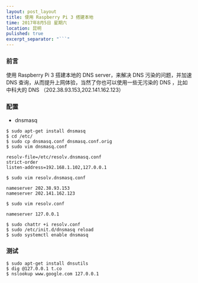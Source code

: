 ```yaml
---
layout: post_layout
title: 使用 Raspberry Pi 3 搭建本地 
time: 2017年8月5日 星期六
location: 昆明
pulished: true
excerpt_separator: "```"
---
```


### 前言

使用 Raspberry Pi 3 搭建本地的 DNS server，来解决 DNS 污染的问题，并加速 DNS 查询，从而提升上网体验，当然了你也可以使用一些无污染的 DNS ，比如中科大的 DNS （202.38.93.153,202.141.162.123）

### 配置

+ dnsmasq 

```shell
$ sudo apt-get install dnsmasq
$ cd /etc/
$ sudo cp dnsmasq.conf dnsmasq.conf.orig
$ sudo vim dnsmasq.conf

resolv-file=/etc/resolv.dnsmasq.conf
strict-order
listen-address=192.168.1.102,127.0.0.1

$ sudo vim resolv.dnsmasq.conf

nameserver 202.38.93.153 
nameserver 202.141.162.123

$ sudo vim resolv.conf

nameserver 127.0.0.1

$ sudo chattr +i resolv.conf
$ sudo /etc/init.d/dnsmasq reload
$ sudo systemctl enable dnsmasq
```

### 测试

```shell
$ sudo apt-get install dnsutils
$ dig @127.0.0.1 t.co
$ nslookup www.google.com 127.0.0.1
```